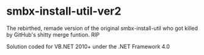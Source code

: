 smbx-install-util-ver2
======================

The rebirthed, remade version of the original smbx-install-util who got killed by GitHub's shitty merge funtion. RIP

Solution coded for VB.NET 2010+ under the .NET Framework 4.0
